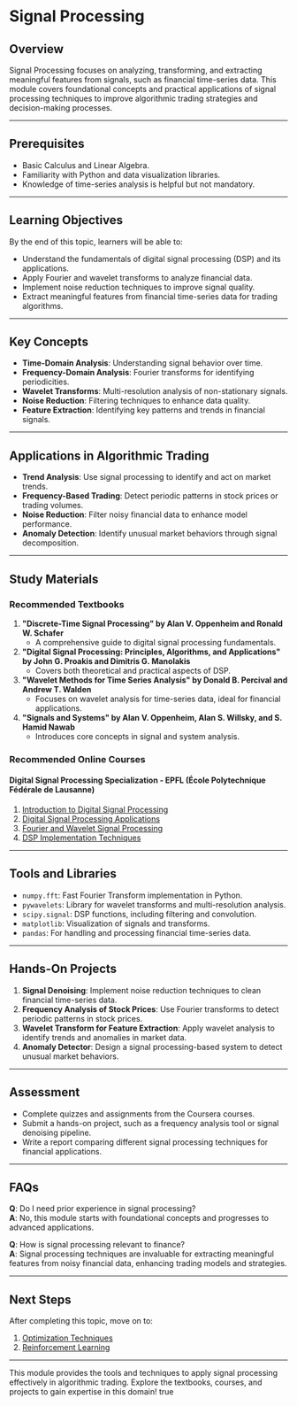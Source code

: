 # Signal Processing

## Overview
Signal Processing focuses on analyzing, transforming, and extracting meaningful features from signals, such as financial time-series data. This module covers foundational concepts and practical applications of signal processing techniques to improve algorithmic trading strategies and decision-making processes.

---

## Prerequisites
- Basic Calculus and Linear Algebra.
- Familiarity with Python and data visualization libraries.
- Knowledge of time-series analysis is helpful but not mandatory.

---

## Learning Objectives
By the end of this topic, learners will be able to:
- Understand the fundamentals of digital signal processing (DSP) and its applications.
- Apply Fourier and wavelet transforms to analyze financial data.
- Implement noise reduction techniques to improve signal quality.
- Extract meaningful features from financial time-series data for trading algorithms.

---

## Key Concepts
- **Time-Domain Analysis**: Understanding signal behavior over time.
- **Frequency-Domain Analysis**: Fourier transforms for identifying periodicities.
- **Wavelet Transforms**: Multi-resolution analysis of non-stationary signals.
- **Noise Reduction**: Filtering techniques to enhance data quality.
- **Feature Extraction**: Identifying key patterns and trends in financial signals.

---

## Applications in Algorithmic Trading
- **Trend Analysis**: Use signal processing to identify and act on market trends.
- **Frequency-Based Trading**: Detect periodic patterns in stock prices or trading volumes.
- **Noise Reduction**: Filter noisy financial data to enhance model performance.
- **Anomaly Detection**: Identify unusual market behaviors through signal decomposition.

---

## Study Materials

### Recommended Textbooks
1. **"Discrete-Time Signal Processing" by Alan V. Oppenheim and Ronald W. Schafer**
   - A comprehensive guide to digital signal processing fundamentals.
2. **"Digital Signal Processing: Principles, Algorithms, and Applications" by John G. Proakis and Dimitris G. Manolakis**
   - Covers both theoretical and practical aspects of DSP.
3. **"Wavelet Methods for Time Series Analysis" by Donald B. Percival and Andrew T. Walden**
   - Focuses on wavelet analysis for time-series data, ideal for financial applications.
4. **"Signals and Systems" by Alan V. Oppenheim, Alan S. Willsky, and S. Hamid Nawab**
   - Introduces core concepts in signal and system analysis.

### Recommended Online Courses

#### Digital Signal Processing Specialization - EPFL (École Polytechnique Fédérale de Lausanne)
1. [Introduction to Digital Signal Processing](https://www.coursera.org/learn/dsp1?specialization=digital-signal-processing)
2. [Digital Signal Processing Applications](https://www.coursera.org/learn/dsp2?specialization=digital-signal-processing)
3. [Fourier and Wavelet Signal Processing](https://www.coursera.org/learn/dsp3?specialization=digital-signal-processing)
4. [DSP Implementation Techniques](https://www.coursera.org/learn/dsp4?specialization=digital-signal-processing)

---

## Tools and Libraries
- `numpy.fft`: Fast Fourier Transform implementation in Python.
- `pywavelets`: Library for wavelet transforms and multi-resolution analysis.
- `scipy.signal`: DSP functions, including filtering and convolution.
- `matplotlib`: Visualization of signals and transforms.
- `pandas`: For handling and processing financial time-series data.

---

## Hands-On Projects
1. **Signal Denoising**: Implement noise reduction techniques to clean financial time-series data.
2. **Frequency Analysis of Stock Prices**: Use Fourier transforms to detect periodic patterns in stock prices.
3. **Wavelet Transform for Feature Extraction**: Apply wavelet analysis to identify trends and anomalies in market data.
4. **Anomaly Detector**: Design a signal processing-based system to detect unusual market behaviors.

---

## Assessment
- Complete quizzes and assignments from the Coursera courses.
- Submit a hands-on project, such as a frequency analysis tool or signal denoising pipeline.
- Write a report comparing different signal processing techniques for financial applications.

---

## FAQs
**Q**: Do I need prior experience in signal processing?  
**A**: No, this module starts with foundational concepts and progresses to advanced applications.

**Q**: How is signal processing relevant to finance?  
**A**: Signal processing techniques are invaluable for extracting meaningful features from noisy financial data, enhancing trading models and strategies.

---

## Next Steps
After completing this topic, move on to:
1. [Optimization Techniques](../optimization-techniques/README.md)
2. [Reinforcement Learning](../reinforcement-learning/README.md)

---

This module provides the tools and techniques to apply signal processing effectively in algorithmic trading. Explore the textbooks, courses, and projects to gain expertise in this domain!
true